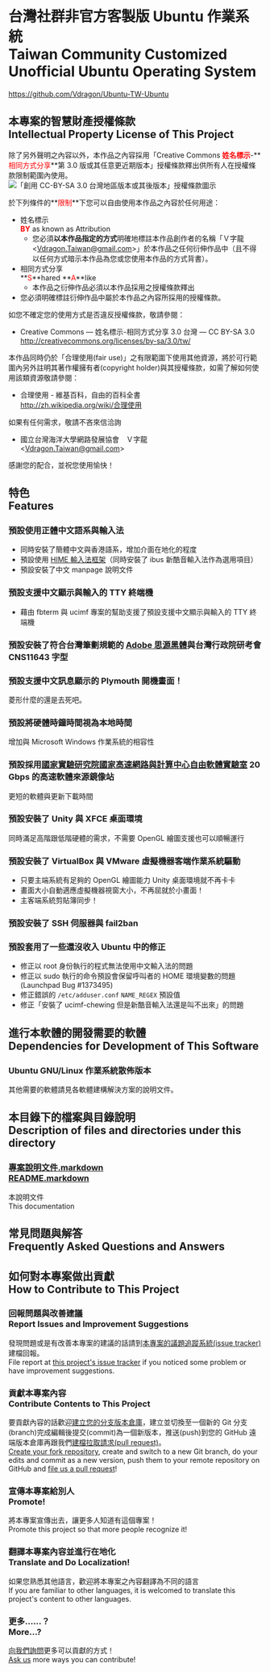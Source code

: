 # 台灣社群非官方客製版 Ubuntu 作業系統<br />Taiwan Community Customized Unofficial Ubuntu Operating System
<https://github.com/Vdragon/Ubuntu-TW-Ubuntu>

## 本專案的智慧財產授權條款<br />Intellectual Property License of This Project
除了另外聲明之內容以外，本作品之內容採用「Creative Commons **<span class="important_warning" style="color: red">姓名標示</span>**-**<span class="important_warning" style="color: red">相同方式分享</span>**第 3.0 版或其任意更近期版本」授權條款釋出供所有人在授權條款限制範圍內使用。  
![「創用 CC-BY-SA 3.0 台灣地區版本或其後版本」授權條款圖示](https://cdn.rawgit.com/Vdragon/Vdragon_s_License_Templates/217eea4d6e13a5f72eddf1f1a3b22dbdee9e9639/Creative%20Commons/CC%20BY-SA/Resources/Creative%20Commons%20CC-BY-SA%20logo.svg)

於下列條件的**<span class="important_warning" style="color: red">限制</span>**下您可以自由使用本作品之內容於任何用途：

* 姓名標示  
  **<span class="important_warning" style="color: red">BY</span>** as known as Attribution
	* 您必須**以本作品指定的方式**明確地標註本作品創作者的名稱「Ｖ字龍 &lt;<Vdragon.Taiwan@gmail.com>&gt;」於本作品之任何衍伸作品中（且不得以任何方式暗示本作品為您或您使用本作品的方式背書）。
* 相同方式分享  
  **<span class="important_warning" style="color: red">S</span>**hared **<span class="important_warning" style="color: red">A</span>**like
	* 本作品之衍伸作品必須以本作品採用之授權條款釋出
* 您必須明確標註衍伸作品中屬於本作品之內容所採用的授權條款。

如您不確定您的使用方式是否違反授權條款，敬請參閱：

* Creative Commons — 姓名標示-相同方式分享 3.0 台灣 — CC BY-SA 3.0  
  <http://creativecommons.org/licenses/by-sa/3.0/tw/>

本作品同時仍於「合理使用(fair use)」之有限範圍下使用其他資源，將於可行範圍內另外註明其著作權擁有者(copyright holder)與其授權條款，如需了解如何使用該類資源敬請參閱：

* 合理使用 - 維基百科，自由的百科全書  
  <http://zh.wikipedia.org/wiki/合理使用>
  
如果有任何需求，敬請不吝來信洽詢

* 國立台灣海洋大學網路發展協會　Ｖ字龍  
  &lt;<Vdragon.Taiwan@gmail.com>&gt;

感謝您的配合，並祝您使用愉快！

## 特色<br />Features
### 預設使用正體中文語系與輸入法
* 同時安裝了簡體中文與香港語系，增加介面在地化的程度
* 預設使用 [HIME 輸入法框架](http://hime-ime.github.io/)（同時安裝了 ibus 新酷音輸入法作為選用項目）
* 預設安裝了中文 manpage 說明文件

### 預設支援中文顯示與輸入的 TTY 終端機
* 藉由 fbterm 與 ucimf 專案的幫助支援了預設支援中文顯示與輸入的 TTY 終端機

### 預設安裝了符合台灣筆劃規範的 [Adobe 思源黑體](https://github.com/adobe-fonts/source-han-sans)與台灣行政院研考會 CNS11643 字型

### 預設支援中文訊息顯示的 Plymouth 開機畫面！
菱形什麼的還是去死吧。

### 預設將硬體時鐘時間視為本地時間
增加與 Microsoft Windows 作業系統的相容性

### 預設採用[國家實驗研究院國家高速網路與計算中心自由軟體實驗室](http://free.nchc.org.tw/) 20 Gbps 的高速軟體來源鏡像站
更短的軟體與更新下載時間

### 預設安裝了 Unity 與 XFCE 桌面環境
同時滿足高階跟低階硬體的需求，不需要 OpenGL 繪圖支援也可以順暢運行

### 預設安裝了 VirtualBox 與 VMware 虛擬機器客端作業系統驅動
* 只要主端系統有足夠的 OpenGL 繪圖能力 Unity 桌面環境就不再卡卡
* 畫面大小自動適應虛擬機器視窗大小，不再屈就於小畫面！
* 主客端系統剪貼簿同步！

### 預設安裝了 SSH 伺服器與 fail2ban

### 預設套用了一些還沒收入 Ubuntu 中的修正
* 修正以 root 身份執行的程式無法使用中文輸入法的問題
* 修正以 sudo 執行的命令預設會保留呼叫者的 HOME 環境變數的問題(Launchpad Bug #1373495)
* 修正錯誤的 `/etc/adduser.conf` `NAME_REGEX` 預設值
* 修正「安裝了 ucimf-chewing 但是新酷音輸入法還是叫不出來」的問題

## 進行本軟體的開發需要的軟體<br />Dependencies for Development of This Software
### Ubuntu GNU/Linux 作業系統散佈版本

其他需要的軟體請見各軟體建構解決方案的說明文件。

## 本目錄下的檔案與目錄說明<br />Description of files and directories under this directory
### [專案說明文件.markdown<br />README.markdown](README.markdown)
本說明文件  
This documentation

## 常見問題與解答<br />Frequently Asked Questions and Answers

## 如何對本專案做出貢獻<br />How to Contribute to This Project
### 回報問題與改善建議<br />Report Issues and Improvement Suggestions
發現問題或是有改善本專案的建議的話請到[本專案的議題追蹤系統(issue tracker)](https://github.com/Vdragon/Ubuntu-TW-Ubuntu/issues)建檔回報。  
File report at [this project's issue tracker](https://github.com/Vdragon/Ubuntu-TW-Ubuntu/issues) if you noticed some problem or have improvement suggestions.

### 貢獻本專案內容<br />Contribute Contents to This Project
要貢獻內容的話歡迎[建立您的分支版本倉庫](https://github.com/Vdragon/Ubuntu-TW-Ubuntu/fork)，建立並切換至一個新的 Git 分支(branch)完成編輯後提交(commit)為一個新版本，推送(push)到您的 GitHub 遠端版本倉庫再跟我們[建檔拉取請求(pull request)](https://github.com/Vdragon/Ubuntu-TW-Ubuntu/pull/new)。  
[Create your fork repository](https://github.com/Vdragon/Ubuntu-TW-Ubuntu/fork), create and switch to a new Git branch, do your edits and commit as a new version, push them to your remote repository on GitHub and [file us a pull request](https://github.com/Vdragon/Ubuntu-TW-Ubuntu/pull/new)!

### 宣傳本專案給別人<br />Promote!
將本專案宣傳出去，讓更多人知道有這個專案！  
Promote this project so that more people recognize it!

### 翻譯本專案內容並進行在地化<br />Translate and Do Localization!
如果您熟悉其他語言，歡迎將本專案之內容翻譯為不同的語言  
If you are familiar to other languages, it is welcomed to translate this project's content to other languages.

### 更多……？<br />More...?
[向我們詢問](../../issues)更多可以貢獻的方式！    
[Ask us](../../issues) more ways you can contribute!
